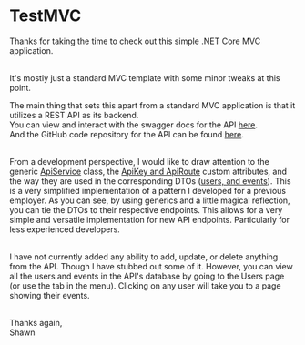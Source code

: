 # TestMVC
Thanks for taking the time to check out this simple .NET Core MVC application.<br /><br />

 It's mostly just a standard MVC template with some minor tweaks at this point.<br />

 The main thing that sets this apart from a standard MVC application is that it utilizes a REST API as its backend.<br />
 You can view and interact with the swagger docs for the API <a href="https://swcoretestapi.azurewebsites.net/swagger/index.html" target="_blank">here</a>.<br />
 And the GitHub code repository for the API can be found <a href="https://github.com/MyPiTech/DotNetCoreTestApi" target="_blank">here</a>.<br /><br />

 From a development perspective, I would like to draw attention to the generic 
 <a href="https://github.com/MyPiTech/TestMVC/blob/master/TestMVC/Services/ApiService.cs" target="_blank">ApiService</a> class, 
 the <a href="https://github.com/MyPiTech/TestMVC/tree/master/TestMVC/Attributes" target="_blank">ApiKey and ApiRoute</a> custom attributes,
 and the way they are used in the corresponding DTOs (<a href="https://github.com/MyPiTech/TestMVC/tree/master/TestMVC/Dtos" target="_blank">users, and events</a>). 
 This is a very simplified implementation of a pattern I developed for a previous employer. 
 As you can see, by using generics and a little magical reflection, you can tie the DTOs to their respective endpoints. 
 This allows for a very simple and versatile implementation for new API endpoints. 
 Particularly for less experienced developers.<br /><br />

 I have not currently added any ability to add, update, or delete anything from the API. 
 Though I have stubbed out some of it. 
 However, you can view all the users and events in the API's database by going to the <a asp-action="index" asp-controller="users">Users</a> page (or use the tab in the menu). 
 Clicking on any user will take you to a page showing their events.<br /><br />

 Thanks again, <br />
 Shawn
